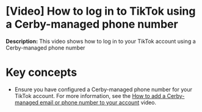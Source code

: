 # [Video] How to log in to TikTok using a Cerby-managed phone number

**Description:** This video shows how to log in to your TikTok account using a Cerby-managed phone number

# Key concepts

  * Ensure you have configured a Cerby-managed phone number for your TikTok account. For more information, see the [How to add a Cerby-managed email or phone number to your account](https://help.cerby.com/en/articles/6393770-video-how-to-add-a-cerby-managed-email-or-phone-number-to-your-account) video.

